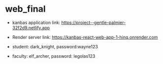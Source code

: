 # web_final

* kanbas application link: https://project--gentle-palmier-32f2d9.netlify.app
* Render server link: https://kanbas-react-web-app-1-hinq.onrender.com

* student: dark_knight, password:wayne123
* faculty: elf_archer, password: legolas123